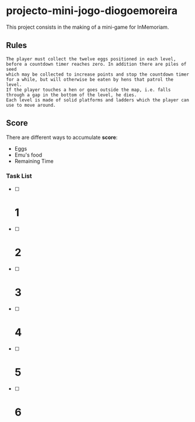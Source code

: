 # projecto-mini-jogo-diogoemoreira

This project consists in the making of a mini-game for InMemoriam.

## Rules
    The player must collect the twelve eggs positioned in each level, before a countdown timer reaches zero. In addition there are piles of seed  
    which may be collected to increase points and stop the countdown timer for a while, but will otherwise be eaten by hens that patrol the level.  
    If the player touches a hen or goes outside the map, i.e. falls through a gap in the bottom of the level, he dies.  
    Each level is made of solid platforms and ladders which the player can use to move around.   
## Score

There are different ways to accumulate **score**:  
- Eggs 
- Emu's food  
- Remaining Time  

### Task List
- [ ] # 1
- [ ] # 2
- [ ] # 3
- [ ] # 4
- [ ] # 5
- [ ] # 6
